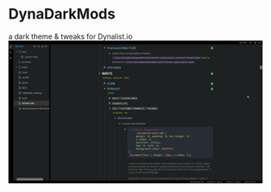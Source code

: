 # DynaDarkMods
a dark theme &amp; tweaks for Dynalist.io
![](https://raw.githubusercontent.com/cannibalox/DynaDarkMods/master/DynaDarkMods.png)
